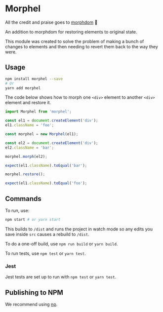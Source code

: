 # Morphel

All the credit and praise goes to [morphdom](https://github.com/patrick-steele-idem/morphdom) 🙏

An addition to morphdom for restoring elements to original state.

This module was created to solve the problem of making a bunch of changes to elements and then needing to revert them back to the way they were.

## Usage

```bash
npm install morphel --save
# Or
yarn add morphel
```

The code below shows how to morph one `<div>` element to another `<div>` element and restore it.

```js
import Morphel from 'morphel';

const el1 = document.createElement('div');
el1.className = 'foo';

const morphel = new Morphel(el1);

const el2 = document.createElement('div');
el2.className = 'bar';

morphel.morph(el2);

expect(el1.className).toEqual('bar');

morphel.restore();

expect(el1.className).toEqual('foo');
```

## Commands

To run, use:

```bash
npm start # or yarn start
```

This builds to `/dist` and runs the project in watch mode so any edits you save inside `src` causes a rebuild to `/dist`.

To do a one-off build, use `npm run build` or `yarn build`.

To run tests, use `npm test` or `yarn test`.

### Jest

Jest tests are set up to run with `npm test` or `yarn test`.

## Publishing to NPM

We recommend using [np](https://github.com/sindresorhus/np).
